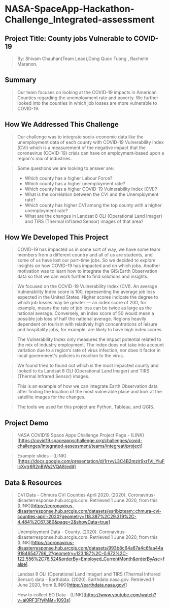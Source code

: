 # NASA-SpaceApp-Hackathon-Challenge_Integrated-assessment

## Project Title: County jobs Vulnerable to COVID-19
> By: Shivam Chauhan(Team Lead),Dong Quoc Tuong , Rachelle Maranon.

## Summary

> Our team focuses on looking at the COVID-19 impacts in American Counties regarding the unemployment rate and poverty. We further looked into the counties in which job losses are more vulnerable to COVID-19.

## How We Addressed This Challenge

> Our challenge was to integrate socio-economic data like the unemployment data of each county with COVID-19 Vulnerability Index (CVI) which is a measurement of the negative impact that the coronavirus (COVID-19) crisis can have on employment-based upon a region's mix of industries.

> Some questions we are looking to answer are:
>- Which county has a higher Labour Force?
>- Which county has a higher unemployment rate?
>- Which county has a higher COVID-19 Vulnerability Index (CVI)?
>- What is the correlation between the CVI and the Unemployment rate?
>- Which county has higher CVI among the top county with a higher unemployment rate?
>- What are the changes in Landsat 8 OLI (Operational Land Imager) and TIRS (Thermal Infrared Sensor) images of that area? 

## How We Developed This Project

> COVID-19 has impacted us in some sort of way, we have some team members from a different country and all of us are students, and some of us have lost our part-time jobs. So we decided to explore insights on how COVID-19 has impacted and on which jobs. Another motivation was to learn how to integrate the GIS/Earth Observation data so that we can work further to find solutions and insights. 

> We focused on the COVID-19 Vulnerability Index (CVI). An average Vulnerability Index score is 100, representing the average job loss expected in the United States. Higher scores indicate the degree to which job losses may be greater — an index score of 200, for example, means the rate of job loss can be twice as large as the national average. Conversely, an index score of 50 would mean a possible job loss of half the national average. Regions heavily dependent on tourism with relatively high concentrations of leisure and hospitality jobs, for example, are likely to have high index scores.

> The Vulnerability Index only measures the impact potential related to the mix of industry employment. The index does not take into account variation due to a region’s rate of virus infection, nor does it factor in local government's policies in reaction to the virus.

> We found tried to found out which is the most impacted county and looked to its Landsat 8 OLI (Operational Land Imager) and TIRS (Thermal Infrared Sensor) images. 

> This is an example of how we can integrate Earth Observation data after finding the location of the most vulnerable place and look at the satellite images for the changes. 

> The tools we used for this project are Python, Tableau, and QGIS. 

## Project Demo

>  NASA COVID19 Space Apps Challenge Project Page - (LINK)[https://covid19.spaceappschallenge.org/challenges/covid-challenges/integrated-assessment/teams/integreat/project]

> Example slides  - (LINK)[https://docs.google.com/presentation/d/1rrvvL3C4B2mzir9xr1Vi_YiuFlcXvtr6R2nBWs2VQA8/edit]


## Data & Resources

> CVI Data - Chmura CVI Counties April 2020. (2020). Coronavirus-disasterresponse.hub.arcgis.com. Retrieved 1 June 2020, from this (LINK)[https://coronavirus-disasterresponse.hub.arcgis.com/datasets/esribizteam::chmura-cvi-counties-april-2020?geometry=118.387%2C29.319%2C-4.484%2C67.380&page=2&showData=true] 

> Unemployment Data - County. (2020). Coronavirus-disasterresponse.hub.arcgis.com. Retrieved 1 June 2020, from this (LINK)[https://coronavirus-disasterresponse.hub.arcgis.com/datasets/993b8c64a67a4c6faa44a91846547786_2?geometry=123.187%2C-0.672%2C-122.556%2C76.524&orderBy=Employed_CurrentMonth&orderByAsc=false]

> Landsat 8 OLI (Operational Land Imager) and TIRS (Thermal Infrared Sensor) data - Earthdata. (2020). Earthdata.nasa.gov. Retrieved 1 June 2020, from (LINK)[https://earthdata.nasa.gov/]

> How to collect EO Data -  (LINK)[https://www.youtube.com/watch?v=ai0RF3FfylM&t=1093s]

